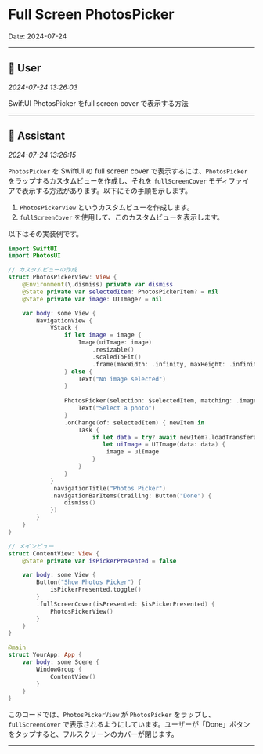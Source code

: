 # Full Screen PhotosPicker

Date: 2024-07-24

---

## 👤 User
*2024-07-24 13:26:03*

SwiftUI PhotosPicker をfull screen cover で表示する方法

---

## 🤖 Assistant
*2024-07-24 13:26:15*

`PhotosPicker` を SwiftUI の full screen cover で表示するには、`PhotosPicker` をラップするカスタムビューを作成し、それを `fullScreenCover` モディファイアで表示する方法があります。以下にその手順を示します。

1. `PhotosPickerView` というカスタムビューを作成します。
2. `fullScreenCover` を使用して、このカスタムビューを表示します。

以下はその実装例です。

```swift
import SwiftUI
import PhotosUI

// カスタムビューの作成
struct PhotosPickerView: View {
    @Environment(\.dismiss) private var dismiss
    @State private var selectedItem: PhotosPickerItem? = nil
    @State private var image: UIImage? = nil

    var body: some View {
        NavigationView {
            VStack {
                if let image = image {
                    Image(uiImage: image)
                        .resizable()
                        .scaledToFit()
                        .frame(maxWidth: .infinity, maxHeight: .infinity)
                } else {
                    Text("No image selected")
                }
                
                PhotosPicker(selection: $selectedItem, matching: .images) {
                    Text("Select a photo")
                }
                .onChange(of: selectedItem) { newItem in
                    Task {
                        if let data = try? await newItem?.loadTransferable(type: Data.self),
                           let uiImage = UIImage(data: data) {
                            image = uiImage
                        }
                    }
                }
            }
            .navigationTitle("Photos Picker")
            .navigationBarItems(trailing: Button("Done") {
                dismiss()
            })
        }
    }
}

// メインビュー
struct ContentView: View {
    @State private var isPickerPresented = false

    var body: some View {
        Button("Show Photos Picker") {
            isPickerPresented.toggle()
        }
        .fullScreenCover(isPresented: $isPickerPresented) {
            PhotosPickerView()
        }
    }
}

@main
struct YourApp: App {
    var body: some Scene {
        WindowGroup {
            ContentView()
        }
    }
}
```

このコードでは、`PhotosPickerView` が `PhotosPicker` をラップし、`fullScreenCover` で表示されるようにしています。ユーザーが「Done」ボタンをタップすると、フルスクリーンのカバーが閉じます。

---
